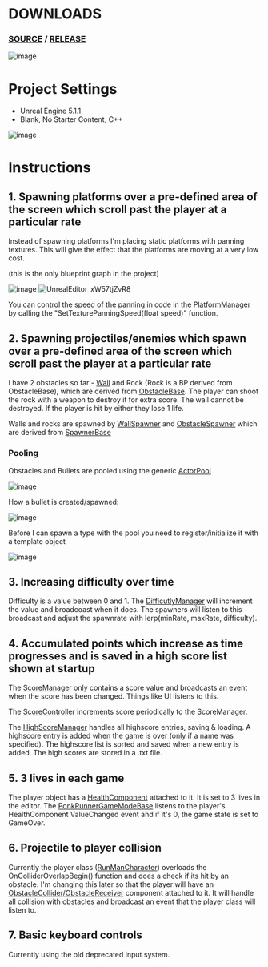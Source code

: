 # DOWNLOADS

### [SOURCE](https://github.com/addeponkeN/endless-runner/archive/refs/tags/part1_release.zip) / [RELEASE](https://github.com/addeponkeN/endless-runner/releases/download/part1_release/EndlessRunner_Part1.zip)

![image](https://user-images.githubusercontent.com/17746816/233847127-0e95d502-e5f6-4ae8-83c8-390e422849b4.png)


# Project Settings
- Unreal Engine 5.1.1
- Blank, No Starter Content, C++

![image](https://user-images.githubusercontent.com/17746816/233835677-4fdd1e05-0189-4275-bd91-4d8db25ff4fe.png)


# Instructions

## 1. Spawning platforms over a pre-defined area of the screen which scroll past the player at a particular rate

Instead of spawning platforms I'm placing static platforms with panning textures. This will give the effect that the platforms are moving at a very low cost.

(this is the only blueprint graph in the project)

![image](https://user-images.githubusercontent.com/17746816/233837671-b53b601b-77fc-48de-a419-3f5924921833.png)
![UnrealEditor_xW57tjZvR8](https://user-images.githubusercontent.com/17746816/233839406-9e097a95-22cb-4480-8c5e-46fb5b425fe2.gif)

You can control the speed of the panning in code in the [PlatformManager](https://github.com/addeponkeN/endless-runner/blob/part1/Source/PonkRunner/PlatformManager.cpp) by calling the "SetTexturePanningSpeed(float speed)" function.





## 2. Spawning projectiles/enemies which spawn over a pre-defined area of the screen which scroll past the player at a particular rate 

I have 2 obstacles so far - [Wall](https://github.com/addeponkeN/endless-runner/blob/part1/Source/PonkRunner/WallObstacle.cpp) and Rock (Rock is a BP derived from ObstacleBase), which are derived from [ObstacleBase](https://github.com/addeponkeN/endless-runner/blob/part1/Source/PonkRunner/ObstacleBase.cpp). The player can shoot the rock with a weapon to destroy it for extra score. The wall cannot be destroyed.
If the player is hit by either they lose 1 life.

Walls and rocks are spawned by [WallSpawner](https://github.com/addeponkeN/endless-runner/blob/part1/Source/PonkRunner/WallSpawner.cpp) and [ObstacleSpawner](https://github.com/addeponkeN/endless-runner/blob/part1/Source/PonkRunner/ObstacleSpawner.cpp) which are derived from [SpawnerBase](https://github.com/addeponkeN/endless-runner/blob/part1/Source/PonkRunner/SpawnerBase.cpp)

### Pooling

Obstacles and Bullets are pooled using the generic [ActorPool](https://github.com/addeponkeN/endless-runner/blob/part1/Source/PonkRunner/ActorPool.h)

![image](https://user-images.githubusercontent.com/17746816/233838267-df87832d-4ede-4e80-b03d-8861615750f5.png)

How a bullet is created/spawned:

![image](https://user-images.githubusercontent.com/17746816/233838763-b2e7374c-6acd-4733-a4a7-1cee58a250b4.png)


Before I can spawn a type with the pool you need to register/initialize it with a template object

![image](https://user-images.githubusercontent.com/17746816/233838969-4ebd1442-1c24-4554-8859-4015d0f4aaf2.png)


## 3. Increasing difficulty over time

Difficulty is a value between 0 and 1. The [DifficutlyManager](https://github.com/addeponkeN/endless-runner/blob/part1/Source/PonkRunner/DifficultyManager.cpp) will increment the value and broadcoast when it does. The spawners will listen to this broadcast and adjust the spawnrate with lerp(minRate, maxRate, difficulty).


## 4. Accumulated points which increase as time progresses and is saved in a high score list shown at startup

The [ScoreManager](https://github.com/addeponkeN/endless-runner/blob/part1/Source/PonkRunner/ScoreManager.cpp) only contains a score value and broadcasts an event when the score has been changed. Things like UI listens to this.

The [ScoreController](https://github.com/addeponkeN/endless-runner/blob/part1/Source/PonkRunner/RunnerScoreController.cpp) increments score periodically to the ScoreManager.

The [HighScoreManager](https://github.com/addeponkeN/endless-runner/blob/part1/Source/PonkRunner/HighScoreManager.cpp) handles all highscore entries, saving & loading. A highscore entry is added when the game is over (only if a name was specified). The highscore list is sorted and saved when a new entry is added.
The high scores are stored in a .txt file.


## 5. 3 lives in each game

The player object has a [HealthComponent](https://github.com/addeponkeN/endless-runner/blob/part1/Source/PonkRunner/HealthComponent.cpp) attached to it.
It is set to 3 lives in the editor. The [PonkRunnerGameModeBase](https://github.com/addeponkeN/endless-runner/blob/part1/Source/PonkRunner/PonkRunnerGameModeBase.cpp) listens to the player's HealthComponent ValueChanged event and if it's 0, the game state is set to GameOver.

## 6. Projectile to player collision

Currently the player class ([RunManCharacter](https://github.com/addeponkeN/endless-runner/blob/part1/Source/PonkRunner/RunManCharacter.cpp)) overloads the OnColliderOverlapBegin() function and does a check if its hit by an obstacle.
I'm changing this later so that the player will have an [ObstacleCollider/ObstacleReceiver](https://github.com/addeponkeN/endless-runner/blob/part1/Source/PonkRunner/ObstacleCollider.cpp) component attached to it. It will handle all collision with obstacles and broadcast an event that the player class will listen to.

## 7. Basic keyboard controls

Currently using the old deprecated input system.


